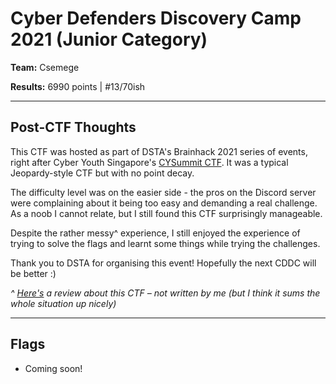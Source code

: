 # Cyber Defenders Discovery Camp 2021 (Junior Category)

**Team:** Csemege 

**Results:** 6990 points | #13/70ish

---

## Post-CTF Thoughts

This CTF was hosted as part of DSTA's Brainhack 2021 series of events, right after Cyber Youth Singapore's [CYSummit CTF](https://github.com/xeniafiorenza/CTF-Writeups/tree/main/CYS%202021). It was a typical Jeopardy-style CTF but with no point decay.

The difficulty level was on the easier side - the pros on the Discord server were complaining about it being too easy and demanding a real challenge. As a noob I cannot relate, but I still found this CTF surprisingly manageable.

Despite the rather messy^ experience, I still enjoyed the experience of trying to solve the flags and learnt some things while trying the challenges.

Thank you to DSTA for organising this event! Hopefully the next CDDC will be better :)

*^ [Here's](https://www.notion.so/CDDC21-Review-f239e9f81a32434f8e7af3053c9c74e8) a review about this CTF – not written by me (but I think it sums the whole situation up nicely)*

---

## Flags
* Coming soon!
<!--
* [Break It Down]() (Crypto)
  * [1 | Arch 6x64]() (100pts)
  * [2 | No Rotations]() (200pts)
  * [3 | Nice Encryption]() (200pts)
* [Going Active]() (Reconnaissance)
  * [2 | Easy Access]() (200pts)
* [Let's Go Hunting]() (OSINT)
  * [4 | Name System]() (200pts)
  * [5 | Broken System]() (300pts)
* [Linux Rules the World!]() (Linux)
  * [1 | Lock and Key]() (100pts)
  * [2 | License to Run]() (100pts)
  * [3 | Historian]() (200pts)
  * [4 | Line Inspection]() (200pts)
  * [5 | Super]() (200pts)
* [Post Mortem]() (Forensics)
  * [3 | WPA]() (300pts)
  * [4 | Default Password]() (400pts)
* [Web Takedown Episode 1]() (Web Vulnerabilities)
  * [4 | Traversal]() (300pts)
  * [5 | Bypass]() (200pts)
* [Web Takedown Episode 2]() (Web Vulnerabilities)
  * [1 | Quick]() (200pts)
  * [2 | Just a Session]() (200pts)

---

Check out my teammate's write-ups here: [coming soon]
-->